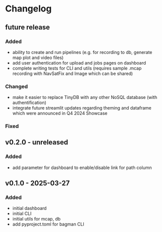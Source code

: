 # Changelog

## future release
### Added
- ability to create and run pipelines (e.g. for recording to db, generate map plot and video files)
- add user authentication for upload and jobs pages on dashboard
- complete writing tests for CLI and utils (requires sample .mcap recording with NavSatFix and Image which can be shared)

### Changed
- make it easier to replace TinyDB with any other NoSQL database (with authentification)
- integrate future streamlit updates regarding theming and dataframe which were announced in Q4 2024 Showcase

### Fixed


## v0.2.0 - unreleased
### Added
- add parameter for dashboard to enable/disable link for path column

## v0.1.0 - 2025-03-27
### Added
- initial dashboard
- initial CLI
- initial utils for mcap, db
- add pyproject.toml for bagman CLI
